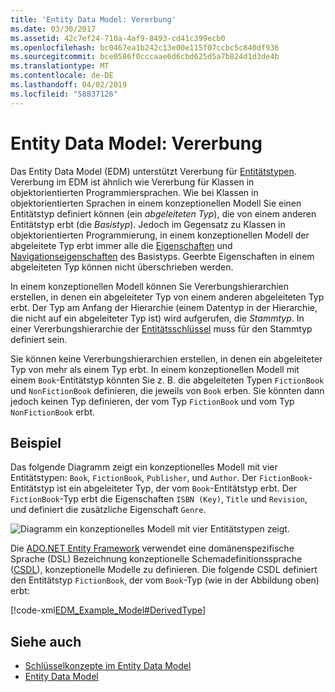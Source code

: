 ```yaml
---
title: 'Entity Data Model: Vererbung'
ms.date: 03/30/2017
ms.assetid: 42c7ef24-710a-4af9-8493-cd41c399ecb0
ms.openlocfilehash: bc0467ea1b242c13e00e115f07ccbc5c840df936
ms.sourcegitcommit: bce0586f0cccaae6d6cbd625d5a7b824d1d3de4b
ms.translationtype: MT
ms.contentlocale: de-DE
ms.lasthandoff: 04/02/2019
ms.locfileid: "58837126"
---
```

# <a name="entity-data-model-inheritance"></a>Entity Data Model: Vererbung
Das Entity Data Model (EDM) unterstützt Vererbung für [Entitätstypen](../../../../docs/framework/data/adonet/entity-type.md). Vererbung im EDM ist ähnlich wie Vererbung für Klassen in objektorientierten Programmiersprachen. Wie bei Klassen in objektorientierten Sprachen in einem konzeptionellen Modell Sie einen Entitätstyp definiert können (ein *abgeleiteten Typ*), die von einem anderen Entitätstyp erbt (die *Basistyp*). Jedoch im Gegensatz zu Klassen in objektorientierten Programmierung, in einem konzeptionellen Modell der abgeleitete Typ erbt immer alle die [Eigenschaften](../../../../docs/framework/data/adonet/property.md) und [Navigationseigenschaften](../../../../docs/framework/data/adonet/navigation-property.md) des Basistyps. Geerbte Eigenschaften in einem abgeleiteten Typ können nicht überschrieben werden.  
  
 In einem konzeptionellen Modell können Sie Vererbungshierarchien erstellen, in denen ein abgeleiteter Typ von einem anderen abgeleiteten Typ erbt. Der Typ am Anfang der Hierarchie (einem Datentyp in der Hierarchie, die nicht auf ein abgeleiteter Typ ist) wird aufgerufen, die *Stammtyp*. In einer Vererbungshierarchie der [Entitätsschlüssel](../../../../docs/framework/data/adonet/entity-key.md) muss für den Stammtyp definiert sein.  
  
 Sie können keine Vererbungshierarchien erstellen, in denen ein abgeleiteter Typ von mehr als einem Typ erbt. In einem konzeptionellen Modell mit einem `Book`-Entitätstyp könnten Sie z. B. die abgeleiteten Typen `FictionBook` und `NonFictionBook` definieren, die jeweils von `Book` erben. Sie könnten dann jedoch keinen Typ definieren, der vom Typ `FictionBook` und vom Typ `NonFictionBook` erbt.  
  
## <a name="example"></a>Beispiel  

Das folgende Diagramm zeigt ein konzeptionelles Modell mit vier Entitätstypen: `Book`, `FictionBook`, `Publisher`, und `Author`. Der `FictionBook`-Entitätstyp ist ein abgeleiteter Typ, der vom `Book`-Entitätstyp erbt. Der `FictionBook`-Typ erbt die Eigenschaften `ISBN (Key)`, `Title` und `Revision`, und definiert die zusätzliche Eigenschaft `Genre`.  
  
 ![Diagramm ein konzeptionelles Modell mit vier Entitätstypen zeigt.](./media/entity-data-model-inheritance/entity-type-inheritance.gif)  
  
 Die [ADO.NET Entity Framework](../../../../docs/framework/data/adonet/ef/index.md) verwendet eine domänenspezifische Sprache (DSL) Bezeichnung konzeptionelle Schemadefinitionssprache ([CSDL](../../../../docs/framework/data/adonet/ef/language-reference/csdl-specification.md)), konzeptionelle Modelle zu definieren. Die folgende CSDL definiert den Entitätstyp `FictionBook`, der vom `Book`-Typ (wie in der Abbildung oben) erbt:  
  
 [!code-xml[EDM_Example_Model#DerivedType](../../../../samples/snippets/xml/VS_Snippets_Data/edm_example_model/xml/books5.edmx#derivedtype)]  
  
## <a name="see-also"></a>Siehe auch
- [Schlüsselkonzepte im Entity Data Model](../../../../docs/framework/data/adonet/entity-data-model-key-concepts.md)
- [Entity Data Model](../../../../docs/framework/data/adonet/entity-data-model.md)
